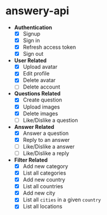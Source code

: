 # answery-api
- __Authentication__
  * [x] Signup
  * [x] Sign in
  * [x] Refresh access token
  * [x] Sign out
- __User Related__
  * [x] Upload avatar
  * [x] Edit profile
  * [x] Delete avatar
  * [ ] Delete account
- __Questions Related__
  * [x] Create question
  * [x] Upload images
  * [x] Delete images
  * [ ] Like/Dislike a question
- __Answer Related__
  * [x] Answer a question
  * [x] Reply to an answer
  * [ ] Like/Dislike a answer
  * [ ] Like/Dislike a reply
- __Filter Related__
  * [x] Add new category
  * [x] List all categories
  * [x] Add new country
  * [x] List all countries
  * [x] Add new city
  * [x] List all `cities` in a given `country`
  * [x] List all locations
